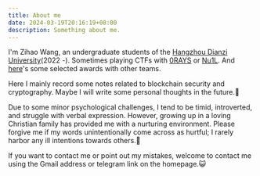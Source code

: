 ```yaml
---
title: About me
date: 2024-03-19T20:16:19+08:00
description: Something about me.
---
```


I'm Zihao Wang, an undergraduate students of the [Hangzhou Dianzi University](https://en.hdu.edu.cn)(2022 -). Sometimes playing CTFs with [0RAYS](https://0rays.club) or [Nu1L](https://www.nu1l.com/). And [here](/blog/i/sawards/)'s some selected awards with other teams.

Here I mainly record some notes related to blockchain security and cryptography. Maybe I will write some personal thoughts in the future.:thinking:

Due to some minor psychological challenges, I tend to be timid, introverted, and struggle with verbal expression. However, growing up in a loving Christian family has provided me with a nurturing environment. Please forgive me if my words unintentionally come across as hurtful; I rarely harbor any ill intentions towards others.:hugs:

If you want to contact me or point out my mistakes, welcome to contact me using the Gmail address or telegram link on the homepage.:smiley_cat:
